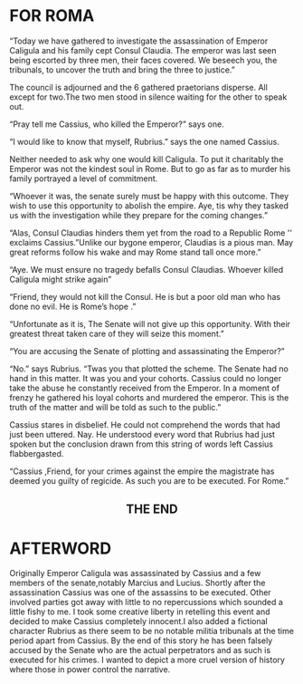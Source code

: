 # FOR ROMA

“Today we have gathered to investigate the assassination of Emperor Caligula and his family cept Consul Claudia. The emperor was last seen being escorted by three men, their faces covered. We beseech you, the tribunals, to uncover the truth and bring the three to justice.”

The council is adjourned and the 6 gathered praetorians disperse. All except for two.The two men stood in silence waiting for the other to speak out.

“Pray tell me Cassius, who killed the Emperor?” says one.

“I would like to know that myself, Rubrius.” says the one named Cassius.

Neither needed to ask why one would kill Caligula. To put it charitably the Emperor was not the kindest soul in Rome. But to go as far as to murder his family portrayed a level of commitment.

“Whoever it was, the senate surely must be happy with this outcome. They wish to use this opportunity to abolish the empire. Aye, tis why they tasked us with the investigation while they prepare for the coming changes.”

“Alas, Consul Claudias hinders them yet from the road to a Republic Rome '' exclaims Cassius.”Unlike our bygone emperor, Claudias is a pious man. May great reforms follow his wake and may Rome stand tall once more.”

“Aye. We must ensure no tragedy befalls Consul Claudias. Whoever killed Caligula might strike again”

“Friend, they would not kill the Consul. He is but a poor old man who has done no evil. He is Rome’s hope .”

“Unfortunate as it is, The Senate will not give up this opportunity. With their greatest threat taken care of they will seize this moment.”

“You are accusing the Senate of plotting and assassinating the Emperor?”

“No.” says Rubrius. “Twas you that plotted the scheme. The Senate had no hand in this matter. It was you and your cohorts. Cassius could no longer take the abuse he constantly received from the Emperor. In a moment of frenzy he gathered his loyal cohorts and murdered the emperor. This is the truth of the matter and will be told as such to the public.”

Cassius stares in disbelief. He could not comprehend the words that had just been uttered. Nay. He understood every word that Rubrius had just spoken but the conclusion drawn from this string of words left Cassius flabbergasted.

“Cassius ,Friend, for your crimes against the empire the magistrate has deemed you guilty of regicide. As such you are to be executed. For Rome.”

<h2 style="text-align: center;">THE END</h2>

# AFTERWORD

Originally Emperor Caligula was assassinated by Cassius and a few members of the senate,notably Marcius and Lucius. Shortly after the assassination Cassius was one of the assassins to be executed. Other involved parties got away with little to no repercussions which sounded a little fishy to me.
I took some creative liberty in retelling this event and decided to make Cassius completely innocent.I also added a fictional character Rubrius as there seem to be no notable militia tribunals at the time period apart from Cassius. By the end of this story he has been falsely accused by the Senate who are the actual perpetrators and as such is executed for his crimes. I wanted to depict a more cruel version of history where those in power control the narrative.


